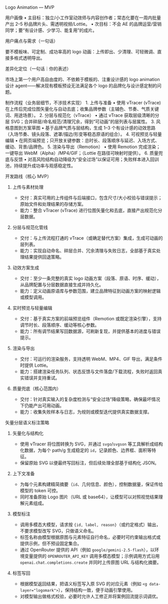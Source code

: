 Logo Animation — MVP

用户画像
	•	主目标：独立/小工作室动效师与内容创作者；常态化要在一周内批量产出 2–5 秒品牌片头、需透明视频/Lottie。
	•	次目标：不会 AE 的品牌运营/营销同学；要“有设计感、少学习、能复用”的成片。

用户痛点与需求（一句话）

要不模板味、可定制、成功率高的 logo 动画：上传即出、少清理、可轻微调、直接多格式透明导出。

差异化定位（一句话｜你的表述）

市场上第一个用户高自由度的、不依赖于模板的、注重设计感的 logo animation 设计 agent——解决现有模板预设无法满足各个 logo 的品牌化与设计感定制的问题。

制作流程（业务层细节，不涉技术实现）
	1.	上传与准备
	•	使用 vTracer (vTrace) 在上传后完成位图矢量化与自动去底；收集品牌参数（主辅色、节奏、气质关键词、用途场景）。
	2.	分层与规范化（vTrace）
	•	通过 vTrace 获取层级清晰的分层 SVG；合并碎层/命名规范/清理冗余，得到“可动画”的层列表与层属性。
	3.	风格意图到方案草图
	•	基于品牌气质与层结构，生成 1–3 个有设计感的动效思路（入场节奏、镜头段落、遮罩/描边/形变等稳态原语的组合）。
	4.	可视预览与轻量编辑
	•	在网页端预览；只开放关键参数：总时长、段落顺序与延迟、入场方式、缓动、背景/品牌色。
	5.	渲染与导出（Remotion）
	•	使用 Remotion 完成渲染；一键导出 WebM（Alpha）/MP4/GIF；（Lottie 在路径可映射时提供）。
	6.	质量兜底与反馈
	•	对高风险结构自动降级为“安全过场”以保证可用；失败样本进入回训池，持续提升成功率与观感稳定性。

开发路线（核心 MVP）

1. 上传与素材处理
   - 交付：真实可用的上传组件与后端接口，包含尺寸/大小校验与错误提示；原始文件和处理结果的存储方案。
   - 能力：整合 vTracer (vTrace) 进行位图矢量化和去底，直接产出规范化分层数据。

2. 分层与规范化管线
   - 交付：与上传流程打通的 vTrace（或确定替代方案）集成，生成可动画的层列表。
   - 能力：实现自动命名、碎层合并、冗余清理与失败日志，全部基于真实处理结果提供回退策略。

3. 动效方案生成
   - 交付：至少一条完整的真实 logo 动画方案（段落、原语、时序、缓动），从品牌配置与分层数据直接生成并持久化。
   - 能力：定义动画原语库与参数范围，建立品牌特征到动画方案的映射逻辑或模型调用。

4. 实时预览与轻量编辑
   - 交付：基于真实方案的前端预览组件（Remotion 或既定渲染引擎），支持调节时长、段落顺序、缓动等核心参数。
   - 能力：所有调节结果写回数据源，可刷新复现，并提供基本的进度与错误提示。

5. 渲染与导出
   - 交付：可运行的渲染服务，支持透明 WebM、MP4、GIF 导出，满足条件时提供 Lottie。
   - 能力：搭建渲染任务队列、状态反馈与文件落盘/下载流程，失败时返回真实错误并支持重试。

6. 质量兜底（核心范围内）
   - 交付：针对真实输入的复杂度检测与“安全过场”降级策略，确保最坏情况下仍能产出可用动画。
   - 能力：收集失败样本与日志，为规则或模型迭代提供真实数据支撑。

矢量分层语义标注策略

1. 矢量化与结构化
   - 使用 vTracer 将位图转换为 SVG，并通过 `svgo`/`svgson` 等工具解析成结构化数据，为每个 path/g 生成稳定的 `id`，记录颜色、边界框、面积等特征。
   - 保留原始 SVG 以便最终写回标注，但后续处理全部基于结构化 JSON。

2. 上下文准备
   - 为每个元素构建精简摘要（`id`、几何信息、颜色），控制数据量，保证传给模型的 token 可控。
   - 同时准备原始 Logo 图片（URL 或 base64），让模型可以对照视觉结果理解元素组成。

3. 模型标注
   - 调用多模态大模型，请求按 `{id, label, reason}`（或约定格式）输出，不要求模型改写 SVG，只做语义命名。
   - 标签名称由模型根据原图与元素特征自行命名，必要时可约束输出格式或提供示例，但不预设固定集合。
   - 通过 OpenRouter 提供的 API（例如 `google/gemini-2.5-flash`），以环境变量提供的 `OPENROUTER_API_KEY` 调用多模态模型；示例调用方式沿用 `openai.chat.completions.create` 并同时上传原图 URL 与结构化摘要。

4. 标签写回
   - 根据模型返回结果，把语义标签写入原 SVG 的对应元素（例如 `<g data-layer="logomark">`），保持结构一致，便于动画引擎使用。
   - 对模型输出做格式校验，必要时允许人工修正并将案例回流提示词调优。
